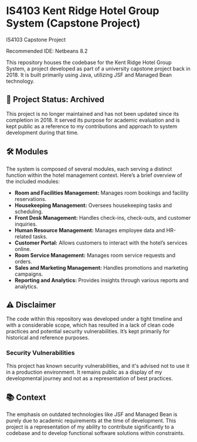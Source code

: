 # IS4103 Kent Ridge Hotel Group System (Capstone Project)
IS4103 Capstone Project

Recommended IDE: Netbeans 8.2

This repository houses the codebase for the Kent Ridge Hotel Group System, a project developed as part of a university capstone project back in 2018. It is built primarily using Java, utilizing JSF and Managed Bean technology.

## 🚨 Project Status: Archived
This project is no longer maintained and has not been updated since its completion in 2018. It served its purpose for academic evaluation and is kept public as a reference to my contributions and approach to system development during that time.

## 🛠️ Modules
The system is composed of several modules, each serving a distinct function within the hotel management context. Here’s a brief overview of the included modules:

- **Room and Facilities Management:** Manages room bookings and facility reservations.
- **Housekeeping Management:** Oversees housekeeping tasks and scheduling.
- **Front Desk Management:** Handles check-ins, check-outs, and customer inquiries.
- **Human Resource Management:** Manages employee data and HR-related tasks.
- **Customer Portal:** Allows customers to interact with the hotel’s services online.
- **Room Service Management:** Manages room service requests and orders.
- **Sales and Marketing Management:** Handles promotions and marketing campaigns.
- **Reporting and Analytics:** Provides insights through various reports and analytics.

## ⚠️ Disclaimer
The code within this repository was developed under a tight timeline and with a considerable scope, which has resulted in a lack of clean code practices and potential security vulnerabilities. It’s kept primarily for historical and reference purposes.

### Security Vulnerabilities
This project has known security vulnerabilities, and it's advised not to use it in a production environment. It remains public as a display of my developmental journey and not as a representation of best practices.

## 📚 Context
The emphasis on outdated technologies like JSF and Managed Bean is purely due to academic requirements at the time of development. This project is a representation of my ability to contribute significantly to a codebase and to develop functional software solutions within constraints.



